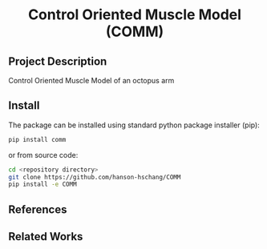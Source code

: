 <div align=center>
  <h1>Control Oriented Muscle Model (COMM)</h1>
</div>

## Project Description

Control Oriented Muscle Model of an octopus arm

## Install

The package can be installed using standard python package installer (pip):

```bash
pip install comm
```

or from source code:

```bash
cd <repository directory>
git clone https://github.com/hanson-hschang/COMM
pip install -e COMM
```

## References

## Related Works
